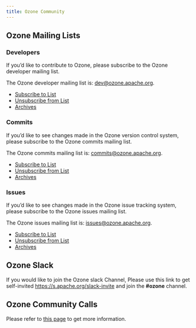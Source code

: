 ```yaml
---
title: Ozone Community
---
```


## Ozone Mailing Lists

### Developers

If you’d like to contribute to Ozone, please subscribe to the Ozone developer mailing list.

The Ozone developer mailing list is: dev@ozone.apache.org.

* [Subscribe to List](mailto:dev-subscribe@ozone.apache.org)
* [Unsubscribe from List](mailto:dev-unsubscribe@ozone.apache.org)
* [Archives](http://mail-archives.apache.org/mod_mbox/ozone-dev/)

### Commits

If you’d like to see changes made in the Ozone version control system, please subscribe to the Ozone commits mailing list.

The Ozone commits mailing list is: commits@ozone.apache.org.

* [Subscribe to List](mailto:commits-subscribe@ozone.apache.org)
* [Unsubscribe from List](mailto:commits-unsubscribe@ozone.apache.org)
* [Archives](http://mail-archives.apache.org/mod_mbox/ozone-commits/)

### Issues

If you’d like to see changes made in the Ozone issue tracking system, please subscribe to the Ozone issues mailing list.

The Ozone issues mailing list is: issues@ozone.apache.org.

* [Subscribe to List](mailto:issues-subscribe@ozone.apache.org)
* [Unsubscribe from List](mailto:issues-unsubscribe@ozone.apache.org)
* [Archives](http://mail-archives.apache.org/mod_mbox/ozone-issues/)

## Ozone Slack

If you would like to join the Ozone slack Channel, Please use this link to get self-invited  https://s.apache.org/slack-invite and join the **#ozone** channel.

## Ozone Community Calls

Please refer to [this page](https://cwiki.apache.org/confluence/display/HADOOP/Ozone+Community+Calls) to get more information.
